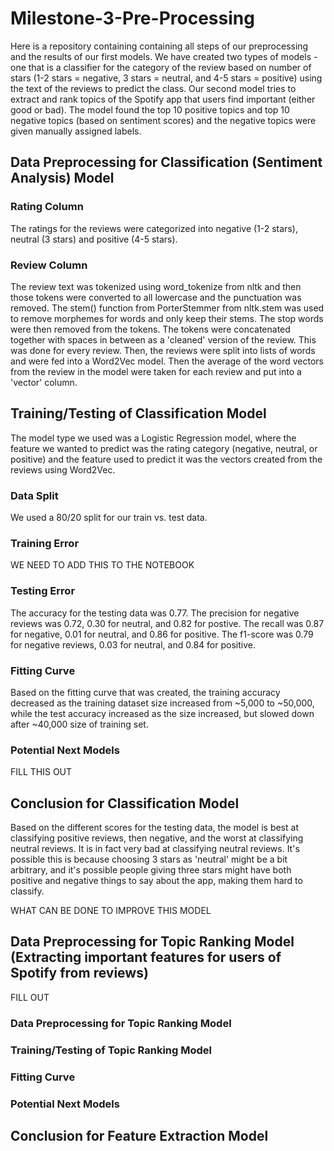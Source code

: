 # Milestone-3-Pre-Processing
Here is a repository containing containing all steps of our preprocessing and the results of our first models. We have created two types of models - one that is a classifier for the category of the review based on number of stars (1-2 stars = negative, 3 stars = neutral, and 4-5 stars = positive) using the text of the reviews to predict the class. Our second model tries to extract and rank topics of the Spotify app that users find important (either good or bad). The model found the top 10 positive topics and top 10 negative topics (based on sentiment scores) and the negative topics were given manually assigned labels.

## Data Preprocessing for Classification (Sentiment Analysis) Model

### Rating Column
The ratings for the reviews were categorized into negative (1-2 stars), neutral (3 stars) and positive (4-5 stars).

### Review Column
The review text was tokenized using word_tokenize from nltk and then those tokens were converted to all lowercase and the punctuation was removed. The stem() function from PorterStemmer from nltk.stem was used to remove morphemes for words and only keep their stems. The stop words were then removed from the tokens. The tokens were concatenated together with spaces in between as a 'cleaned' version of the review. This was done for every review. Then, the reviews were split into lists of words and were fed into a Word2Vec model. Then the average of the word vectors from the review in the model were taken for each review and put into a 'vector' column.

## Training/Testing of Classification Model

The model type we used was a Logistic Regression model, where the feature we wanted to predict was the rating category (negative, neutral, or positive) and the feature used to predict it was the vectors created from the reviews using Word2Vec.

### Data Split
We used a 80/20 split for our train vs. test data.

### Training Error
WE NEED TO ADD THIS TO THE NOTEBOOK

### Testing Error
The accuracy for the testing data was 0.77. The precision for negative reviews was 0.72, 0.30 for neutral, and 0.82 for postive. The recall was 0.87 for negative, 0.01 for neutral, and 0.86 for positive. The f1-score was 0.79 for negative reviews, 0.03 for neutral, and 0.84 for positive.

### Fitting Curve
Based on the fitting curve that was created, the training accuracy decreased as the training dataset size increased from ~5,000 to ~50,000, while the test accuracy increased as the size increased, but slowed down after ~40,000 size of training set.

### Potential Next Models
FILL THIS OUT

## Conclusion for Classification Model
Based on the different scores for the testing data, the model is best at classifying positive reviews, then negative, and the worst at classifying neutral reviews. It is in fact very bad at classifying neutral reviews. It's possible this is because choosing 3 stars as 'neutral' might be a bit arbitrary, and it's possible people giving three stars might have both positive and negative things to say about the app, making them hard to classify.

WHAT CAN BE DONE TO IMPROVE THIS MODEL


## Data Preprocessing for Topic Ranking Model (Extracting important features for users of Spotify from reviews)
FILL OUT

### Data Preprocessing for Topic Ranking Model

### Training/Testing of Topic Ranking Model

### Fitting Curve

### Potential Next Models

## Conclusion for Feature Extraction Model



